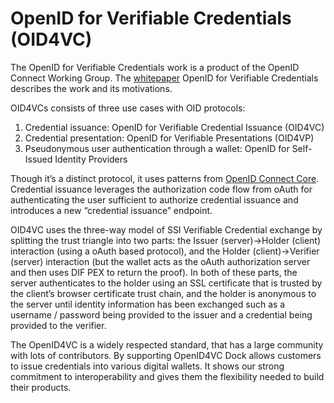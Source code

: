 # OpenID for Verifiable Credentials (OID4VC)

The OpenID for Verifiable Credentials work is a product of the OpenID Connect Working Group. The [whitepaper](https://openid.net/wordpress-content/uploads/2022/06/OIDF-Whitepaper\_OpenID-for-Verifiable-Credentials-V2\_2022-06-23.pdf) OpenID for Verifiable Credentials describes the work and its motivations.

OID4VCs consists of three use cases with OID protocols:

1. Credential issuance: OpenID for Verifiable Credential Issuance (OID4VC)
2. Credential presentation: OpenID for Verifiable Presentations (OID4VP)
3. Pseudonymous user authentication through a wallet: OpenID for Self-Issued Identity Providers

Though it’s a distinct protocol, it uses patterns from [OpenID Connect Core](https://openid.net/specs/openid-connect-core-1\_0-final.html). Credential issuance leverages the authorization code flow from oAuth for authenticating the user sufficient to authorize credential issuance and introduces a new “credential issuance” endpoint.&#x20;

OID4VC uses the three-way model of SSI Verifiable Credential exchange by splitting the trust triangle into two parts: the Issuer (server)→Holder (client) interaction (using a oAuth based protocol), and the Holder (client)→Verifier (server) interaction (but the wallet acts as the oAuth authorization server and then uses DIF PEX to return the proof). In both of these parts, the server authenticates to the holder using an SSL certificate that is trusted by the client’s browser certificate trust chain, and the holder is anonymous to the server until identity information has been exchanged such as a username / password being provided to the issuer and a credential being provided to the verifier.

The OpenID4VC is a widely respected standard, that has a large community with lots of contributors. By supporting OpenID4VC Dock allows customers to issue credentials into various digital wallets. It shows our strong commitment to interoperability and gives them the flexibility needed to build their products.
